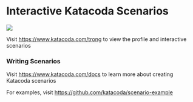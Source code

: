 # Interactive Katacoda Scenarios

[![](http://shields.katacoda.com/katacoda/trong/count.svg)](https://www.katacoda.com/trong "Get your profile on Katacoda.com")

Visit https://www.katacoda.com/trong to view the profile and interactive scenarios

### Writing Scenarios
Visit https://www.katacoda.com/docs to learn more about creating Katacoda scenarios

For examples, visit https://github.com/katacoda/scenario-example
